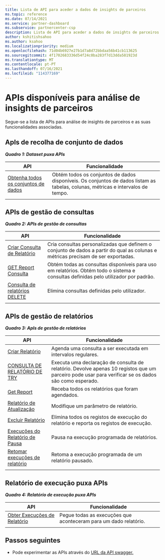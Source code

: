 ```yaml
---
title: Lista de API para aceder a dados de insights de parceiros
ms.topic: reference
ms.date: 07/14/2021
ms.service: partner-dashboard
ms.subservice: partnercenter-csp
description: Lista de API para aceder a dados de insights de parceiros.
author: kshitishsahoo
ms.author: ksahoo
ms.localizationpriority: medium
ms.openlocfilehash: 71d04b6927e27b1d7a8d72bbdaa56b41cb113625
ms.sourcegitcommit: 4f1702683336d54f24c0ba283f7d13dda581923d
ms.translationtype: MT
ms.contentlocale: pt-PT
ms.lasthandoff: 07/16/2021
ms.locfileid: "114377169"
---
```

# <a name="available-apis-for-partner-insights-analytics"></a>APIs disponíveis para análise de insights de parceiros

Segue-se a lista de APIs para análise de insights de parceiros e as suas funcionalidades associadas.

## <a name="dataset-pull-apis"></a>ApIs de recolha de conjunto de dados

***Quadro 1: Dataset puxa APIs***

| **API** | **Funcionalidade** |
| --- | --- |
| [Obtenha todos os conjuntos de dados](insights-programmatic-analytics-api-get-dataset.md) | Obtém todos os conjuntos de dados disponíveis. Os conjuntos de dados listam as tabelas, colunas, métricas e intervalos de tempo. |
|||

## <a name="query-management-apis"></a>APIs de gestão de consultas

***Quadro 2: APIs de gestão de consultas***

| **API** | **Funcionalidade** |
| --- | --- |
| [Criar Consulta de Relatório](insights-programmatic-access-paradigm.md#create-report-query-api) | Cria consultas personalizadas que definem o conjunto de dados a partir do qual as colunas e métricas precisam de ser exportadas. |
| [GET Report Consulta](insights-programmatic-analytics-api-get-report-queries.md) | Obtém todas as consultas disponíveis para uso em relatórios. Obtém todo o sistema e consultas definidas pelo utilizador por padrão. |
| [Consulta de relatórios DELETE](insights-programmatic-analytics-api-delete-report-queries.md) | Elimina consultas definidas pelo utilizador. |
|||

## <a name="report-management-apis"></a>APIs de gestão de relatórios

***Quadro 3: ApIs de gestão de relatórios***

| **API** | **Funcionalidade** |
| --- | --- |
| [Criar Relatório](insights-programmatic-access-paradigm.md#create-report-api) | Agenda uma consulta a ser executada em intervalos regulares. |
| [CONSULTA DE RELATÓRIO DE TRY](insights-programmatic-analytics-api-try-report-queries.md) | Executa uma declaração de consulta de relatório. Devolve apenas 10 registos que um parceiro pode usar para verificar se os dados são como esperado. |
| [Get Report](insights-programmatic-analytics-api-get-report.md) | Receba todos os relatórios que foram agendados. |
| [Relatório de Atualização](insights-programmatic-analytics-api-update-report.md) | Modifique um parâmetro de relatório. |
| [Excluir Relatório](insights-programmatic-analytics-api-delete-report.md) | Elimina todos os registos de execução do relatório e reporta os registos de execução. |
| [Execuções do Relatório de Pausa](insights-programmatic-analytics-api-pause-report-executions.md) | Pausa na execução programada de relatórios. |
| [Retomar execuções de relatório](insights-programmatic-analytics-api-resume-report-executions.md) | Retoma a execução programada de um relatório pausado. |
|||

## <a name="report-execution-pull-apis"></a>Relatório de execução puxa APIs

***Quadro 4: Relatório de execução puxa APIs***

| **API** | **Funcionalidade** |
| --- | --- |
| [Obter Execuções de Relatório](insights-programmatic-access-paradigm.md#get-report-execution-api) | Pegue todas as execuções que aconteceram para um dado relatório. |
|||

## <a name="next-steps"></a>Passos seguintes

- Pode experimentar as APIs através do [URL da API swagger.](https://api.partnercenter.microsoft.com/insights/v1/mpn/swagger/index.html)
